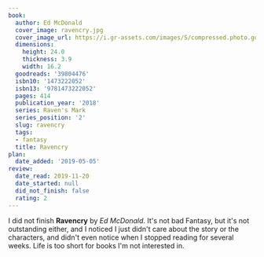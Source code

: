 ```yaml
---
book:
  author: Ed McDonald
  cover_image: ravencry.jpg
  cover_image_url: https://i.gr-assets.com/images/S/compressed.photo.goodreads.com/books/1523487579l/39804476._SY475_.jpg
  dimensions:
    height: 24.0
    thickness: 3.9
    width: 16.2
  goodreads: '39804476'
  isbn10: '1473222052'
  isbn13: '9781473222052'
  pages: 414
  publication_year: '2018'
  series: Raven's Mark
  series_position: '2'
  slug: ravencry
  tags:
  - fantasy
  title: Ravencry
plan:
  date_added: '2019-05-05'
review:
  date_read: 2019-11-20
  date_started: null
  did_not_finish: false
  rating: 2
---
```


I did not finish **Ravencry** by *Ed McDonald*. It's not bad Fantasy, but it's not outstanding either, and I noticed I just didn't care about the story or the characters, and didn't even notice when I stopped reading for several weeks. Life is too short for books I'm not interested in.

